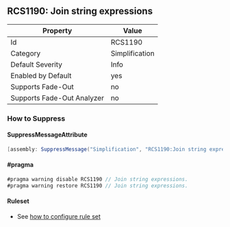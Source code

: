 ## RCS1190: Join string expressions

Property | Value
--- | --- 
Id | RCS1190
Category | Simplification
Default Severity | Info
Enabled by Default | yes
Supports Fade-Out | no
Supports Fade-Out Analyzer | no

### How to Suppress

#### SuppressMessageAttribute

```csharp
[assembly: SuppressMessage("Simplification", "RCS1190:Join string expressions.", Justification = "<Pending>")]
```

#### \#pragma

```csharp
#pragma warning disable RCS1190 // Join string expressions.
#pragma warning restore RCS1190 // Join string expressions.
```

#### Ruleset

* See [how to configure rule set](../HowToConfigureAnalyzers.md)

